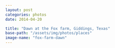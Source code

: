 ```yaml
---
layout: post
categories: photos
date: 2014-04-20

title: "Dawn at the Fox farm, Giddings, Texas"
base-path: "/assets/img/photos/places"
image-name: "fox-farm-dawn"
---
```

